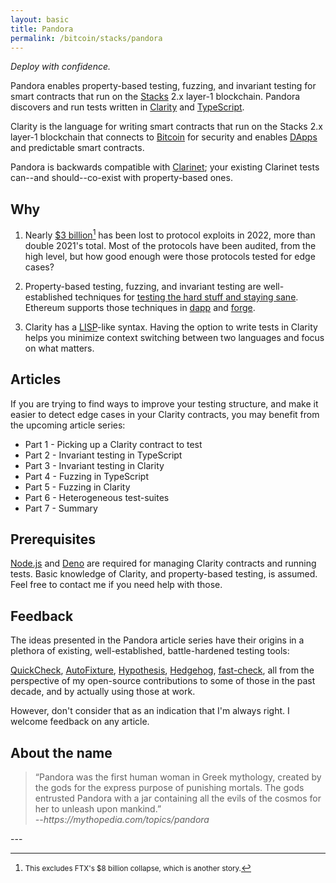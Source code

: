```yaml
---
layout: basic
title: Pandora
permalink: /bitcoin/stacks/pandora
---
```


*Deploy with confidence.*

Pandora enables property-based testing, fuzzing, and invariant testing for smart contracts that run on the [Stacks][stacks] 2.x layer-1 blockchain. Pandora discovers and run tests written in [Clarity][clarity] and [TypeScript][typescript].

[stacks]: https://stacks.co
[clarity]: https://clarity-lang.org
[typescript]: https://www.typescriptlang.org

Clarity is the language for writing smart contracts that run on the Stacks 2.x layer-1 blockchain that connects to [Bitcoin][bitcoin] for security and enables [DApps][dapps] and predictable smart contracts.

[bitcoin]: https://bitcoin.org
[dapps]: https://en.wikipedia.org/wiki/Decentralized_application

Pandora is backwards compatible with [Clarinet][clarinet]; your existing Clarinet tests can--and should--co-exist with property-based ones.

[Clarinet]: https://www.hiro.so/clarinet

## Why

1. Nearly [$3 billion](https://www.coindesk.com/layer2/2022/11/03/with-hacks-at-a-record-high-crypto-needs-to-find-better-ways-to-keep-users-safe/)[^1] has been lost to protocol exploits in 2022, more than double 2021's total. Most of the protocols have been audited, from the high level, but how good enough were those protocols tested for edge cases?

2. Property-based testing, fuzzing, and invariant testing are well-established techniques for [testing the hard stuff and staying sane](https://www.cs.tufts.edu/~nr/cs257/archive/john-hughes/quviq-testing.pdf). Ethereum supports those techniques in [dapp][dapp] and [forge][forge].

3. Clarity has a [LISP][lisp]-like syntax. Having the option to write tests in Clarity helps you minimize context switching between two languages and focus on what matters.

[dapp]: https://github.com/dapphub/dapptools/tree/master/src/dapp#readme
[forge]: https://github.com/foundry-rs/foundry/tree/master/forge
[lisp]: https://lisp-lang.org

## Articles

If you are trying to find ways to improve your testing structure, and make it easier to detect edge cases in your Clarity contracts, you may benefit from the upcoming article series:

* Part 1 - Picking up a Clarity contract to test
* Part 2 - Invariant testing in TypeScript
* Part 3 - Invariant testing in Clarity
* Part 4 - Fuzzing in TypeScript
* Part 5 - Fuzzing in Clarity
* Part 6 - Heterogeneous test-suites
* Part 7 - Summary

## Prerequisites

[Node.js][node] and [Deno][deno] are required for managing Clarity contracts and running tests. Basic knowledge of Clarity, and property-based testing, is assumed. Feel free to contact me if you need help with those.

[node]: https://nodejs.org
[deno]: https://deno.land

## Feedback
The ideas presented in the Pandora article series have their origins in a plethora of existing, well-established, battle-hardened testing tools:

[QuickCheck][quickcheck], [AutoFixture][autofixture], [Hypothesis][hypothesis], [Hedgehog][hedgehog], [fast-check][fast-check], all from the perspective of my open-source contributions to some of those in the past decade, and by actually using those at work.

[quickcheck]: https://github.com/nick8325/quickcheck
[autofixture]: https://github.com/AutoFixture/AutoFixture
[hypothesis]: https://github.com/HypothesisWorks/hypothesis
[hedgehog]: https://github.com/hedgehogqa/haskell-hedgehog
[fast-check]: https://github.com/dubzzz/fast-check

However, don't consider that as an indication that I'm always right. I welcome feedback on any article.

## About the name
<blockquote>“Pandora was the first human woman in Greek mythology, created by the gods for the express purpose of punishing mortals. The gods entrusted Pandora with a jar containing all the evils of the cosmos for her to unleash upon mankind.”
  <br>
  <em>--https://mythopedia.com/topics/pandora</em>
</blockquote>

<div>---</div>

[^1]: <small>This excludes FTX's $8 billion collapse, which is another story.</small>
